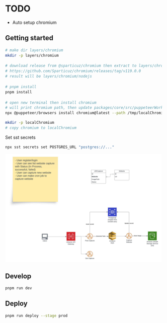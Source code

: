 # TODO

- Auto setup chromium

## Getting started

```bash
# make dir layers/chromium
mkdir -p layers/chromium

# download release from @sparticuz/chromium then extract to layers/chromium
# https://github.com/Sparticuz/chromium/releases/tag/v119.0.0
# result will be layers/chromium/nodejs

# pnpm install
pnpm install

# open new terminal then install chromium
# will print chromium path, then update packages/core/src/puppeteerWorker.ts YOUR_LOCAL_CHROMIUM_PATH with it
npx @puppeteer/browsers install chromium@latest --path /tmp/localChromium
```

```bash
mkdir -p localChromium
# copy chromium to localChromium
```

Set sst secrets

```bash
npx sst secrets set POSTGRES_URL "postgres://..."
```

<!-- markdown insert image -->
![image](./solution-overview.jpeg)

## Develop

```bash
pnpm run dev
```

## Deploy

```bash
pnpm run deploy --stage prod
```